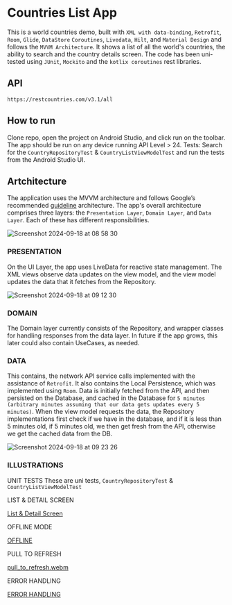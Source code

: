 # Countries List App
This is a world countries demo, built with `XML with data-binding`, `Retrofit`, `Room`, `Glide`, `DataStore`  `Coroutines`, `Livedata`, `Hilt`, and `Material Design` and follows the `MVVM Architecture`. It shows a list of all the world's countries, the ability to search and the country details screen. The code has been uni-tested using `JUnit`, `Mockito` and the `kotlix coroutines` rest libraries.

## API 
```
https://restcountries.com/v3.1/all
```

## How to run
Clone repo, open the project on Android Studio, and click run on the toolbar. The app should be run on any device running API Level > 24.
Tests: Search for the `CountryRepositoryTest` & `CountryListViewModelTest` and run the tests from the Android Studio UI.

## Artchitecture
The application uses the MVVM architecture and follows Google’s recommended [guideline](https://developer.android.com/topic/architecture) architecture. The app's overall architecture comprises three layers: the `Presentation Layer`, `Domain Layer`, and `Data Layer`. 
Each of these has different responsibilities. 

![Screenshot 2024-09-18 at 08 58 30](https://github.com/user-attachments/assets/07f95f4f-15db-4061-8b89-39b5de682857)

### PRESENTATION
On the UI Layer, the app uses LiveData for reactive state management. The XML views  observe data updates on the view model, and the view model updates the data that it fetches from the Repository.

![Screenshot 2024-09-18 at 09 12 30](https://github.com/user-attachments/assets/fe433e2c-fb5c-41fd-bae7-2828f14887bd)

### DOMAIN
The Domain layer currently consists of the Repository, and wrapper classes for handling responses from the data layer. In future if the app grows, this later could also contain UseCases, as needed.

### DATA
This contains, the network API service calls implemented with the assistance of `Retrofit`. It also contains the Local Persistence, which was implemented using `Room`. Data is initially fetched from the API, and then persisted on the Database, and cached in the Database for `5 minutes (arbitrary minutes assuming that our data gets updates every 5 minutes)`. When the view model requests the data, the Repository implementations first check if we have in the database, and if it is less than 5 minutes old, if 5 minutes old, we then get fresh from the API, otherwise we get the cached data from the DB.

![Screenshot 2024-09-18 at 09 23 26](https://github.com/user-attachments/assets/5251c06d-b57e-4b46-997e-473a5d74aed2)

### ILLUSTRATIONS
UNIT TESTS
These are uni tests, `CountryRepositoryTest` & `CountryListViewModelTest`

LIST & DETAIL SCREEN

[List & Detail Screen](https://github.com/user-attachments/assets/faef1e54-2889-460f-8838-5012d9eb7a2e)

OFFLINE MODE

[OFFLINE](https://github.com/user-attachments/assets/f751876d-db0e-4206-86fe-d35676a37225)

PULL TO REFRESH

[pull_to_refresh.webm](https://github.com/user-attachments/assets/fb01c180-e327-4d58-8043-ee0dd09b84da)

ERROR HANDLING

[ERROR HANDLING](https://github.com/user-attachments/assets/310db008-519f-4073-860b-109a7b7a22c8)













